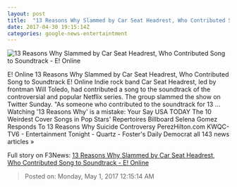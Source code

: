 ```yaml
---
layout: post
title:  "13 Reasons Why Slammed by Car Seat Headrest, Who Contributed Song to Soundtrack - E! Online"
date: 2017-04-30 19:15:14Z
categories: google-news-entertaintment
---
```


![13 Reasons Why Slammed by Car Seat Headrest, Who Contributed Song to Soundtrack - E! Online](http://akns-images.eonline.com/eol_images/Entire_Site/201733/rs_600x600-170403085558-600.13-reasons-why-2.ch.040317.jpg?downsize=450:*&crop=450:350;left,top)

E! Online 13 Reasons Why Slammed by Car Seat Headrest, Who Contributed Song to Soundtrack E! Online Indie rock band Car Seat Headrest, led by frontman Will Toledo, had contributed a song to the soundtrack of the controversial and popular Netflix series. The group slammed the show on Twitter Sunday. "As someone who contributed to the soundtrack for 13 ... Watching '13 Reasons Why' is a mistake: Your Say USA TODAY The 10 Weirdest Cover Songs in Pop Stars' Repertoires Billboard Selena Gomez Responds To 13 Reasons Why Suicide Controversy PerezHilton.com KWQC-TV6 - Entertainment Tonight - Quartz - Foster's Daily Democrat all 143 news articles »


Full story on F3News: [13 Reasons Why Slammed by Car Seat Headrest, Who Contributed Song to Soundtrack - E! Online](http://www.f3nws.com/n/DDxzcC)

> Posted on: Monday, May 1, 2017 12:15:14 AM
